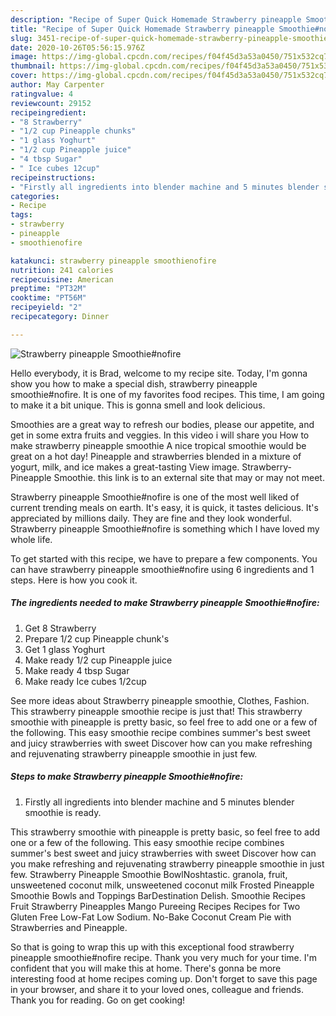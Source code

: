 ```yaml
---
description: "Recipe of Super Quick Homemade Strawberry pineapple Smoothie#nofire"
title: "Recipe of Super Quick Homemade Strawberry pineapple Smoothie#nofire"
slug: 3451-recipe-of-super-quick-homemade-strawberry-pineapple-smoothienofire
date: 2020-10-26T05:56:15.976Z
image: https://img-global.cpcdn.com/recipes/f04f45d3a53a0450/751x532cq70/strawberry-pineapple-smoothienofire-recipe-main-photo.jpg
thumbnail: https://img-global.cpcdn.com/recipes/f04f45d3a53a0450/751x532cq70/strawberry-pineapple-smoothienofire-recipe-main-photo.jpg
cover: https://img-global.cpcdn.com/recipes/f04f45d3a53a0450/751x532cq70/strawberry-pineapple-smoothienofire-recipe-main-photo.jpg
author: May Carpenter
ratingvalue: 4
reviewcount: 29152
recipeingredient:
- "8 Strawberry"
- "1/2 cup Pineapple chunks"
- "1 glass Yoghurt"
- "1/2 cup Pineapple juice"
- "4 tbsp Sugar"
- " Ice cubes 12cup"
recipeinstructions:
- "Firstly all ingredients into blender machine and 5 minutes blender smoothie is ready."
categories:
- Recipe
tags:
- strawberry
- pineapple
- smoothienofire

katakunci: strawberry pineapple smoothienofire 
nutrition: 241 calories
recipecuisine: American
preptime: "PT32M"
cooktime: "PT56M"
recipeyield: "2"
recipecategory: Dinner

---
```



![Strawberry pineapple Smoothie#nofire](https://img-global.cpcdn.com/recipes/f04f45d3a53a0450/751x532cq70/strawberry-pineapple-smoothienofire-recipe-main-photo.jpg)

Hello everybody, it is Brad, welcome to my recipe site. Today, I'm gonna show you how to make a special dish, strawberry pineapple smoothie#nofire. It is one of my favorites food recipes. This time, I am going to make it a bit unique. This is gonna smell and look delicious.

Smoothies are a great way to refresh our bodies, please our appetite, and get in some extra fruits and veggies. In this video i will share you How to make strawberry pineapple smoothie A nice tropical smoothie would be great on a hot day! Pineapple and strawberries blended in a mixture of yogurt, milk, and ice makes a great-tasting View image. Strawberry-Pineapple Smoothie. this link is to an external site that may or may not meet.

Strawberry pineapple Smoothie#nofire is one of the most well liked of current trending meals on earth. It's easy, it is quick, it tastes delicious. It's appreciated by millions daily. They are fine and they look wonderful. Strawberry pineapple Smoothie#nofire is something which I have loved my whole life.


To get started with this recipe, we have to prepare a few components. You can have strawberry pineapple smoothie#nofire using 6 ingredients and 1 steps. Here is how you cook it.

<!--inarticleads1-->

##### The ingredients needed to make Strawberry pineapple Smoothie#nofire:

1. Get 8 Strawberry
1. Prepare 1/2 cup Pineapple chunk&#39;s
1. Get 1 glass Yoghurt
1. Make ready 1/2 cup Pineapple juice
1. Make ready 4 tbsp Sugar
1. Make ready  Ice cubes 1/2cup


See more ideas about Strawberry pineapple smoothie, Clothes, Fashion. This strawberry pineapple smoothie recipe is just that! This strawberry smoothie with pineapple is pretty basic, so feel free to add one or a few of the following. This easy smoothie recipe combines summer&#39;s best sweet and juicy strawberries with sweet Discover how can you make refreshing and rejuvenating strawberry pineapple smoothie in just few. 

<!--inarticleads2-->

##### Steps to make Strawberry pineapple Smoothie#nofire:

1. Firstly all ingredients into blender machine and 5 minutes blender smoothie is ready.


This strawberry smoothie with pineapple is pretty basic, so feel free to add one or a few of the following. This easy smoothie recipe combines summer&#39;s best sweet and juicy strawberries with sweet Discover how can you make refreshing and rejuvenating strawberry pineapple smoothie in just few. Strawberry Pineapple Smoothie BowlNoshtastic. granola, fruit, unsweetened coconut milk, unsweetened coconut milk Frosted Pineapple Smoothie Bowls and Toppings BarDestination Delish. Smoothie Recipes Fruit Strawberry Pineapples Mango Pureeing Recipes Recipes for Two Gluten Free Low-Fat Low Sodium. No-Bake Coconut Cream Pie with Strawberries and Pineapple. 

So that is going to wrap this up with this exceptional food strawberry pineapple smoothie#nofire recipe. Thank you very much for your time. I'm confident that you will make this at home. There's gonna be more interesting food at home recipes coming up. Don't forget to save this page in your browser, and share it to your loved ones, colleague and friends. Thank you for reading. Go on get cooking!
